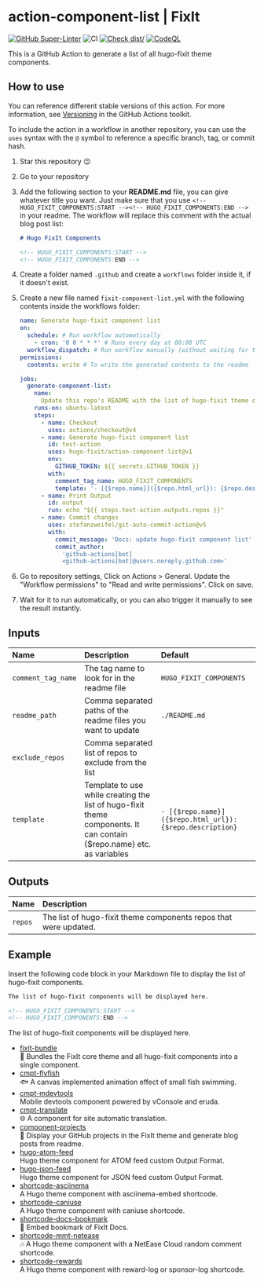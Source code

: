 # action-component-list | FixIt

[![GitHub Super-Linter](https://github.com/hugo-fixit/action-component-list/actions/workflows/linter.yml/badge.svg)](https://github.com/super-linter/super-linter)
![CI](https://github.com/hugo-fixit/action-component-list/actions/workflows/ci.yml/badge.svg)
[![Check dist/](https://github.com/hugo-fixit/action-component-list/actions/workflows/check-dist.yml/badge.svg)](https://github.com/hugo-fixit/action-component-list/actions/workflows/check-dist.yml)
[![CodeQL](https://github.com/hugo-fixit/action-component-list/actions/workflows/codeql-analysis.yml/badge.svg)](https://github.com/hugo-fixit/action-component-list/actions/workflows/codeql-analysis.yml)

This is a GitHub Action to generate a list of all hugo-fixit theme components.

## How to use

You can reference different stable versions of this action. For more
information, see
[Versioning](https://github.com/actions/toolkit/blob/master/docs/action-versioning.md)
in the GitHub Actions toolkit.

To include the action in a workflow in another repository, you can use the
`uses` syntax with the `@` symbol to reference a specific branch, tag, or commit
hash.

1. Star this repository 😉
2. Go to your repository
3. Add the following section to your **README.md** file, you can give whatever
   title you want. Just make sure that you use
   `<!-- HUGO_FIXIT_COMPONENTS:START --><!-- HUGO_FIXIT_COMPONENTS:END -->` in
   your readme. The workflow will replace this comment with the actual blog post
   list:

   ```markdown
   # Hugo FixIt Components

   <!-- HUGO_FIXIT_COMPONENTS:START -->
   <!-- HUGO_FIXIT_COMPONENTS:END -->
   ```

4. Create a folder named `.github` and create a `workflows` folder inside it, if
   it doesn't exist.
5. Create a new file named `fixit-component-list.yml` with the following
   contents inside the workflows folder:

   ```yaml
   name: Generate hugo-fixit component list
   on:
     schedule: # Run workflow automatically
       - cron: '0 0 * * *' # Runs every day at 00:00 UTC
     workflow_dispatch: # Run workflow manually (without waiting for the cron to be called), through the GitHub Actions Workflow page directly
   permissions:
     contents: write # To write the generated contents to the readme

   jobs:
     generate-component-list:
       name:
         Update this repo's README with the list of hugo-fixit theme components
       runs-on: ubuntu-latest
       steps:
         - name: Checkout
           uses: actions/checkout@v4
         - name: Generate hugo-fixit component list
           id: test-action
           uses: hugo-fixit/action-component-list@v1
           env:
             GITHUB_TOKEN: ${{ secrets.GITHUB_TOKEN }}
           with:
             comment_tag_name: HUGO_FIXIT_COMPONENTS
             template: '- [{$repo.name}]({$repo.html_url}): {$repo.description}'
         - name: Print Output
           id: output
           run: echo "${{ steps.test-action.outputs.repos }}"
         - name: Commit changes
           uses: stefanzweifel/git-auto-commit-action@v5
           with:
             commit_message: 'Docs: update hugo-fixit component list'
             commit_author:
               'github-actions[bot]
               <github-actions[bot]@users.noreply.github.com>'
   ```

6. Go to repository settings, Click on Actions > General. Update the "Workflow
   permissions" to "Read and write permissions". Click on save.
7. Wait for it to run automatically, or you can also trigger it manually to see
   the result instantly.

## Inputs

| Name               | Description                                                                                                           | Default                                                   |
| :----------------- | :-------------------------------------------------------------------------------------------------------------------- | :-------------------------------------------------------- |
| `comment_tag_name` | The tag name to look for in the readme file                                                                           | `HUGO_FIXIT_COMPONENTS`                                   |
| `readme_path`      | Comma separated paths of the readme files you want to update                                                          | `./README.md`                                             |
| `exclude_repos`    | Comma separated list of repos to exclude from the list                                                                |                                                           |
| `template`         | Template to use while creating the list of hugo-fixit theme components. It can contain {$repo.name} etc. as variables | `- [{$repo.name}]({$repo.html_url}): {$repo.description}` |

## Outputs

| Name    | Description                                                      |
| :------ | :--------------------------------------------------------------- |
| `repos` | The list of hugo-fixit theme components repos that were updated. |

## Example

Insert the following code block in your Markdown file to display the list of
hugo-fixit components.

```md
The list of hugo-fixit components will be displayed here.

<!-- HUGO_FIXIT_COMPONENTS:START -->
<!-- HUGO_FIXIT_COMPONENTS:END -->
```

The list of hugo-fixit components will be displayed here.

<!-- FIXIT_COMPONENTS:START -->
- [fixit-bundle](https://github.com/hugo-fixit/fixit-bundle)\
  🌲 Bundles the FixIt core theme and all hugo-fixit components into a single component.
- [cmpt-flyfish](https://github.com/hugo-fixit/cmpt-flyfish)\
  🐟 A canvas implemented animation effect of small fish swimming.
- [cmpt-mdevtools](https://github.com/hugo-fixit/cmpt-mdevtools)\
  Mobile devtools component powered by vConsole and eruda.
- [cmpt-translate](https://github.com/hugo-fixit/cmpt-translate)\
  🌐 A component for site automatic translation.
- [component-projects](https://github.com/hugo-fixit/component-projects)\
  🐙 Display your GitHub projects in the FixIt theme and generate blog posts from readme.
- [hugo-atom-feed](https://github.com/hugo-fixit/hugo-atom-feed)\
  Hugo theme component for ATOM feed custom Output Format.
- [hugo-json-feed](https://github.com/hugo-fixit/hugo-json-feed)\
  Hugo theme component for JSON feed custom Output Format.
- [shortcode-asciinema](https://github.com/hugo-fixit/shortcode-asciinema)\
  A Hugo theme component with asciinema-embed shortcode.
- [shortcode-caniuse](https://github.com/hugo-fixit/shortcode-caniuse)\
  A Hugo theme component with caniuse shortcode.
- [shortcode-docs-bookmark](https://github.com/hugo-fixit/shortcode-docs-bookmark)\
  🔖 Embed bookmark of FixIt Docs.
- [shortcode-mmt-netease](https://github.com/hugo-fixit/shortcode-mmt-netease)\
  🎶 A Hugo theme component with a NetEase Cloud random comment shortcode.
- [shortcode-rewards](https://github.com/hugo-fixit/shortcode-rewards)\
  A Hugo theme component with reward-log or sponsor-log shortcode.
<!-- FIXIT_COMPONENTS:END -->
